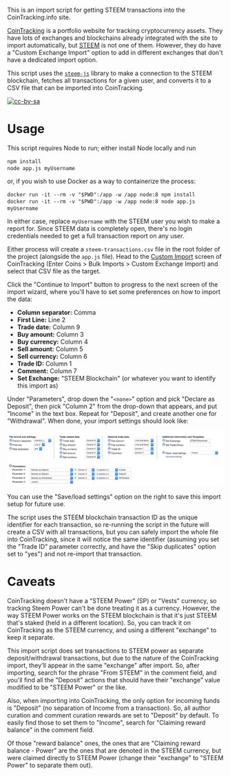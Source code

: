 This is an import script for getting STEEM transactions into the CoinTracking.info site.

[CoinTracking](https://cointracking.info) is a portfolio website for tracking cryptocurrency assets. They have lots of exchanges and blockchains already integrated with the site to import automatically, but [STEEM](https://steem.io/) is not one of them. However, they do have a "Custom Exchange Import" option to add in different exchanges that don't have a dedicated import option.

This script uses the [`steem-js`](https://github.com/steemit/steem-js) library to make a connection to the STEEM blockchain, fetches all transactions for a given user, and converts it to a CSV file that can be imported into CoinTracking.

[![cc-by-sa](https://i.creativecommons.org/l/by-sa/4.0/88x31.png)](http://creativecommons.org/licenses/by-sa/4.0/)

# Usage
This script requires Node to run; either install Node locally and run

```
npm install
node app.js myUsername
```

or, if you wish to use Docker as a way to containerize the process:

```
docker run -it --rm -v "$PWD":/app -w /app node:8 npm install
docker run -it --rm -v "$PWD":/app -w /app node:8 node app.js myUsername
```

In either case, replace `myUsername` with the STEEM user you wish to make a report for. Since STEEM data is completely open, there's no login credentials needed to get a full transaction report on any user.

Either process will create a `steem-transactions.csv` file in the root folder of the project (alongside the `app.js` file). Head to the [Custom Import](https://cointracking.info/import/custom/) screen of CoinTracking (Enter Coins > Bulk Imports > Custom Exchange Import) and select that CSV file as the target.


Click the "Continue to Import" button to progress to the next screen of the import wizard, where you'll have to set some preferences on how to import the data:

- **Column separator:** Comma
- **First Line:** Line 2
- **Trade date:** Column 9
- **Buy amount:** Column 3
- **Buy currency:** Column 4
- **Sell amount:** Column 5
- **Sell currency:** Column 6
- **Trade ID:** Column 1
- **Comment:** Column 7
- **Set Exchange:** "STEEM Blockchain" (or whatever you want to identify this import as)

Under "Parameters", drop down the "`<none>`" option and pick "Declare as Deposit", then pick "Column 2" from the drop-down that appears, and put "Income" in the text box. Repeat for "Deposit", and create another one for "Withdrawal". When done, your import settings should look like:

![Import Preferences](import-preferences.png)

You can use the "Save/load settings" option on the right to save this import setup for future use.

The script uses the STEEM blockchain transaction ID as the unique identifier for each transaction, so re-running the script in the future will create a CSV with all transactions, but you can safely import the whole file into CoinTracking, since it will notice the same identifier (assuming you set the "Trade ID" parameter correctly, and have the "Skip duplicates" option set to "yes") and not re-import that transaction.

# Caveats
CoinTracking doesn't have a "STEEM Power" (SP) or "Vests" currency, so tracking Steem Power can't be done treating it as a currency. However, the way STEEM Power works on the STEEM blockchain is that it's just STEEM that's staked (held in a different location). So, you can track it on CoinTracking as the STEEM currency, and using a different "exchange" to keep it separate.

This import script does set transactions to STEEM power as separate deposit/withdrawal transactions, but due to the nature of the CoinTracking import, they'll appear in the same "exchange" after import. So, after importing, search for the phrase "From STEEM" in the comment field, and you'll find all the "Deposit" actions that should have their "exchange" value modified to be "STEEM Power" or the like.

Also, when importing into CoinTracking, the only option for incoming funds is "Deposit" (no separation of Income from a transaction). So, all author curation and comment curation rewards are set to "Deposit" by default. To easily find those to set them to "Income", search for "Claiming reward balance" in the comment field.

Of those "reward balance" ones, the ones that are "Claiming reward balance - Power" are the ones that are denoted in the STEEM currency, but were claimed directly to STEEM Power (change their "exchange" to "STEEM Power" to separate them out).
